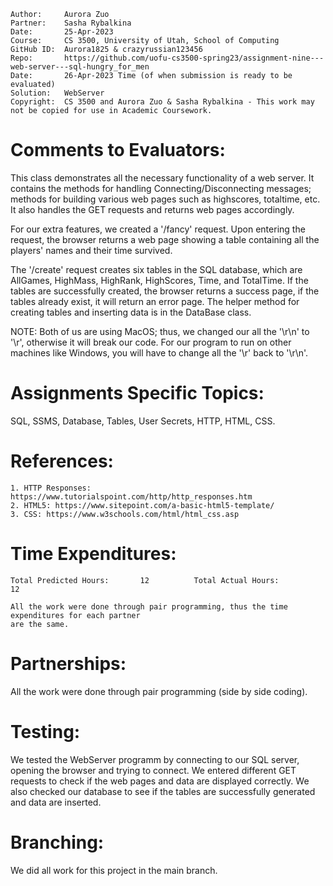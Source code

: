 ```
Author:     Aurora Zuo
Partner:    Sasha Rybalkina
Date:       25-Apr-2023
Course:     CS 3500, University of Utah, School of Computing
GitHub ID:  Aurora1825 & crazyrussian123456
Repo:       https://github.com/uofu-cs3500-spring23/assignment-nine---web-server---sql-hungry_for_men
Date:       26-Apr-2023 Time (of when submission is ready to be evaluated)
Solution:   WebServer
Copyright:  CS 3500 and Aurora Zuo & Sasha Rybalkina - This work may not be copied for use in Academic Coursework.
```

# Comments to Evaluators:

This class demonstrates all the necessary functionality of a web server. It contains the methods
for handling Connecting/Disconnecting messages; methods for building various web pages such as
highscores, totaltime, etc. It also handles the GET requests and returns web pages accordingly.

For our extra features, we created a '/fancy' request. Upon entering the request, the browser returns
a web page showing a table containing all the players' names and their time survived.

The '/create' request creates six tables in the SQL database, which are AllGames, HighMass, HighRank,
HighScores, Time, and TotalTime. If the tables are successfully created, the browser returns a success
page, if the tables already exist, it will return an error page. The helper method for creating tables
and inserting data is in the DataBase class.

NOTE: 
Both of us are using MacOS; thus, we changed our all the '\r\n' to '\r', otherwise it will break our code.
For our program to run on other machines like Windows, you will have to change all the '\r' back to '\r\n'.

# Assignments Specific Topics:

SQL, SSMS, Database, Tables, User Secrets, HTTP, HTML, CSS.

# References:

    1. HTTP Responses: https://www.tutorialspoint.com/http/http_responses.htm 
    2. HTML5: https://www.sitepoint.com/a-basic-html5-template/
    3. CSS: https://www.w3schools.com/html/html_css.asp

# Time Expenditures:

    Total Predicted Hours:       12          Total Actual Hours:           12

    All the work were done through pair programming, thus the time expenditures for each partner
    are the same.

# Partnerships:

All the work were done through pair programming (side by side coding).

# Testing:

We tested the WebServer programm by connecting to our SQL server, opening the browser and trying to 
connect. We entered different GET requests to check if the web pages and data are displayed correctly. 
We also checked our database to see if the tables are successfully generated and data are inserted. 

# Branching:

We did all work for this project in the main branch.
